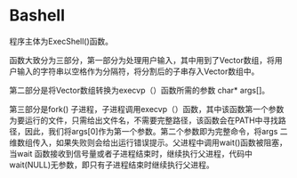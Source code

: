 # Bashell


程序主体为ExecShell()函数。

函数大致分为三部分，第一部分为处理用户输入，其中用到了Vector数组，将用户输入的字符串以空格作为分隔符，将分割后的子串存入Vector数组中。

第二部分是将Vector数组转换为execvp（）函数所需的参数 char* args[]。

第三部分是fork() 子进程，子进程调用execvp（）函数，其中该函数第一个参数为要运行的文件，只需给出文件名，不需要完整路径，该函数会在PATH中寻找路径，因此，我们将args[0]作为第一个参数。第二个参数即为完整命令，将args 二维数组传入，如果失败则会给出运行错误提示。父进程中调用wait()函数被阻塞，当wait 函数接收到信号量或者子进程结束时，继续执行父进程，代码中wait(NULL)无参数，即只有子进程结束时继续执行父进程。

